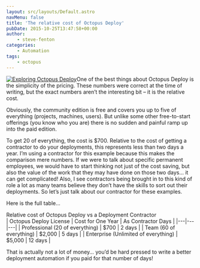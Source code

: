 ```yaml
---
layout: src/layouts/Default.astro
navMenu: false
title: 'The relative cost of Octopus Deploy'
pubDate: 2015-10-25T13:47:58+00:00
author:
    - steve-fenton
categories:
    - Automation
tags:
    - octopus
---
```


[![Exploring Octopus Deploy](https://www.stevefenton.co.uk/wp-content/uploads/2015/07/exploring-octopus-deploy.jpg)](https://www.stevefenton.co.uk/publications/exploring-octopus-deploy/)One of the best things about Octopus Deploy is the simplicity of the pricing. These numbers were correct at the time of writing, but the exact numbers aren’t the interesting bit – it is the relative cost.

Obviously, the community edition is free and covers you up to five of everything (projects, machines, users). But unlike some other free-to-start offerings (you know who you are) there is no sudden and painful ramp up into the paid edition.

To get 20 of everything, the cost is $700. Relative to the cost of getting a contractor to do your deployments, this represents less than two days a year. I’m using a contractor for this example because this makes the comparison mere numbers. If we were to talk about specific permanent employees, we would have to start thinking not just of the cost saving, but also the value of the work that they may have done on those two days… it can get complicated! Also, I see contractors being brought in to this kind of role a lot as many teams believe they don’t have the skills to sort out their deployments. So let’s just talk about our contractor for these examples.

Here is the full table…

<summary>Relative cost of Octopus Deploy vs a Deployment Contractor</summary>| Octopus Deploy License | Cost for One Year | As Contractor Days |
|---|---|---|
| Professional (20 of everything) | $700 | 2 days |
| Team (60 of everything) | $2,000 | 5 days |
| Enterprise (Unlimited of everything) | $5,000 | 12 days |

That is actually not a lot of money… you’d be hard pressed to write a better deployment automation if you paid for that number of days!